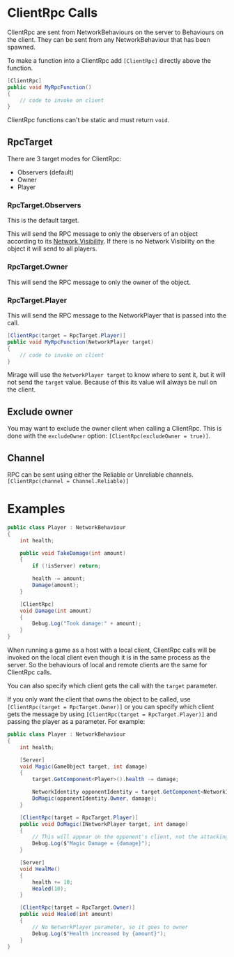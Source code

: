 # ClientRpc Calls

ClientRpc are sent from NetworkBehaviours on the server to Behaviours on the client. They can be sent from any NetworkBehaviour that has been spawned.

To make a function into a ClientRpc add  `[ClientRpc]` directly above the function.

```cs
[ClientRpc]
public void MyRpcFunction() 
{
    // code to invoke on client
}
```

ClientRpc functions can't be static and must return `void`.

## RpcTarget

There are 3 target modes for ClientRpc:
- Observers (default)
- Owner
- Player

### RpcTarget.Observers

This is the default target.

This will send the RPC message to only the observers of an object according to its [Network Visibility](../Visibility.md). If there is no Network Visibility on the object it will send to all players.

### RpcTarget.Owner

This will send the RPC message to only the owner of the object.

### RpcTarget.Player

This will send the RPC message to the NetworkPlayer that is passed into the call.

```cs
[ClientRpc(target = RpcTarget.Player)]
public void MyRpcFunction(NetworkPlayer target) 
{
    // code to invoke on client
}
```

Mirage will use the `NetworkPlayer target` to know where to sent it, but it will not send the `target` value. Because of this its value will always be null on the client.

## Exclude owner

You may want to exclude the owner client when calling a ClientRpc.  This is done with the `excludeOwner` option: `[ClientRpc(excludeOwner = true)]`.


## Channel

RPC can be sent using either the Reliable or Unreliable channels. `[ClientRpc(channel = Channel.Reliable)]`

# Examples 

``` cs
public class Player : NetworkBehaviour
{
    int health;

    public void TakeDamage(int amount)
    {
        if (!isServer) return;

        health -= amount;
        Damage(amount);
    }

    [ClientRpc]
    void Damage(int amount)
    {
        Debug.Log("Took damage:" + amount);
    }
}
```

When running a game as a host with a local client, ClientRpc calls will be invoked on the local client even though it is in the same process as the server. So the behaviours of local and remote clients are the same for ClientRpc calls.

You can also specify which client gets the call with the `target` parameter. 

If you only want the client that owns the object to be called,  use `[ClientRpc(target = RpcTarget.Owner)]` or you can specify which client gets the message by using `[ClientRpc(target = RpcTarget.Player)]` and passing the player as a parameter.  For example:

``` cs
public class Player : NetworkBehaviour
{
    int health;

    [Server]
    void Magic(GameObject target, int damage)
    {
        target.GetComponent<Player>().health -= damage;

        NetworkIdentity opponentIdentity = target.GetComponent<NetworkIdentity>();
        DoMagic(opponentIdentity.Owner, damage);
    }

    [ClientRpc(target = RpcTarget.Player)]
    public void DoMagic(INetworkPlayer target, int damage)
    {
        // This will appear on the opponent's client, not the attacking player's
        Debug.Log($"Magic Damage = {damage}");
    }

    [Server]
    void HealMe()
    {
        health += 10;
        Healed(10);
    }

    [ClientRpc(target = RpcTarget.Owner)]
    public void Healed(int amount)
    {
        // No NetworkPlayer parameter, so it goes to owner
        Debug.Log($"Health increased by {amount}");
    }
}
```
